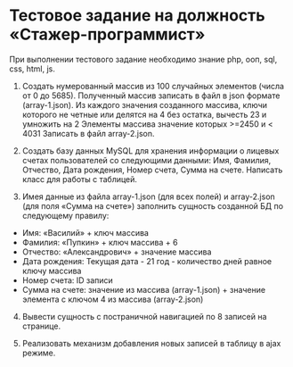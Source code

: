# Тестовое задание на должность «Стажер-программист»

При выполнении тестового задание необходимо знание php, ооп, sql, css, html, js.

1) Создать нумерованный массив из 100 случайных элементов (числа от 0 до 5685). Полученный массив записать в файл в json формате (array-1.json). Из каждого значения созданного массива, ключи которого не четные или делятся на 4 без остатка, вычесть 23 и умножить на 2 Элементы массива значение которых >=2450 и < 4031 Записать в файл array-2.json.

2) Создать базу данных MySQL для хранения информации о лицевых счетах пользователей со следующими данными: Имя, Фамилия, Отчество, Дата рождения, Номер счета, Сумма на счете. Написать класс для работы с таблицей.

3) Имея данные из файла array-1.json (для всех полей) и array-2.json (для поля «Сумма на счете») заполнить сущность созданной БД по следующему правилу:

* Имя: «Василий» + ключ массива
* Фамилия: «Пупкин» + ключ массива + 6
* Отчество: «Александрович» + значение массива
* Дата рождения: Текущая дата - 21 год - количество дней равное ключу массива
* Номер счета: ID записи
* Сумма на счете: значение из массива (array-1.json) + значение элемента с ключом 4 из массива (array-2.json)

4) Вывести сущность с постраничной навигацией по 8 записей на странице.

5) Реализовать механизм добавления новых записей в таблицу в ajax режиме.

